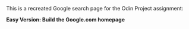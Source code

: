 This is a recreated Google search page for the Odin Project assignment:

<strong>Easy Version: Build the Google.com homepage</strong>